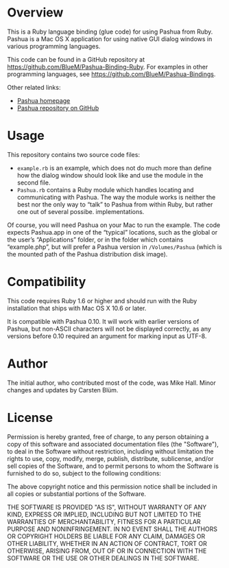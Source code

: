 Overview
===========

This is a Ruby language binding (glue code) for using Pashua from Ruby. Pashua is a Mac OS X application for using native GUI dialog windows in various programming languages.

This code can be found in a GitHub repository at https://github.com/BlueM/Pashua-Binding-Ruby. For examples in other programming languages, see https://github.com/BlueM/Pashua-Bindings.

Other related links:
* [Pashua homepage](https://www.bluem.net/jump/pashua)
* [Pashua repository on GitHub](https://github.com/BlueM/Pashua)  

Usage
======
This repository contains two source code files:
* `example.rb` is an example, which does not do much more than define how the dialog window should look like and use the module in the second file.
* `Pashua.rb` contains a Ruby module which handles locating and communicating with Pashua. The way the module works is neither the best nor the only way to “talk” to Pashua from within Ruby, but rather one out of several possibe. implementations.

Of course, you will need Pashua on your Mac to run the example. The code expects Pashua.app in one of the “typical” locations, such as the global or the user’s “Applications” folder, or in the folder which contains “example.php”, but will prefer a Pashua version in `/Volumes/Pashua` (which is the mounted path of the Pashua distribution disk image).


Compatibility
=============
This code requires Ruby 1.6 or higher and should run with the Ruby installation that ships with Mac OS X 10.6 or later.

It is compatible with Pashua 0.10. It will work with earlier versions of Pashua, but non-ASCII characters will not be displayed correctly, as any versions before 0.10 required an argument for marking input as UTF-8.


Author
=========
The initial author, who contributed most of the code, was Mike Hall. Minor changes and updates by Carsten Blüm.


License
=========
Permission is hereby granted, free of charge, to any person obtaining a copy
of this software and associated documentation files (the "Software"), to deal
in the Software without restriction, including without limitation the rights
to use, copy, modify, merge, publish, distribute, sublicense, and/or sell
copies of the Software, and to permit persons to whom the Software is
furnished to do so, subject to the following conditions:

The above copyright notice and this permission notice shall be included in all
copies or substantial portions of the Software.

THE SOFTWARE IS PROVIDED "AS IS", WITHOUT WARRANTY OF ANY KIND, EXPRESS OR
IMPLIED, INCLUDING BUT NOT LIMITED TO THE WARRANTIES OF MERCHANTABILITY,
FITNESS FOR A PARTICULAR PURPOSE AND NONINFRINGEMENT. IN NO EVENT SHALL THE
AUTHORS OR COPYRIGHT HOLDERS BE LIABLE FOR ANY CLAIM, DAMAGES OR OTHER
LIABILITY, WHETHER IN AN ACTION OF CONTRACT, TORT OR OTHERWISE, ARISING FROM,
OUT OF OR IN CONNECTION WITH THE SOFTWARE OR THE USE OR OTHER DEALINGS IN THE
SOFTWARE.

